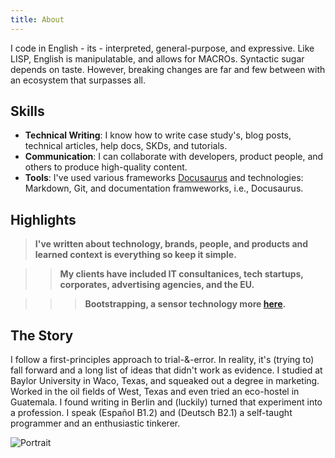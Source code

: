 ```yaml
---
title: About
---
```



I code in English - its - interpreted, general-purpose, and expressive. Like LISP, English is manipulatable, and allows for MACROs.  Syntactic sugar depends on taste. However, breaking changes are far and few between with an ecosystem that surpasses all.

## Skills

- **Technical Writing**: I know how to write case study's, blog posts, technical articles, help docs, SKDs, and tutorials.
- **Communication**: I can collaborate with developers, product people, and others to produce high-quality content.
- **Tools**: I've used various frameworks [Docusaurus](https://damurphy.com/docs/Tech%20Writing/Directory%20for%20website%20&%20content) and technologies: Markdown, Git, and documentation framweworks, i.e., Docusaurus. 


## Highlights 

> **I've written about technology, brands, people, and products and learned context is everything so keep it simple.**

>> **My clients have included IT consultanices, tech startups, corporates, advertising agencies, and the EU.**

>>> **Bootstrapping, a sensor technology more [here](https://damurphy.com/docs/intro).**


## The Story

I follow a first-principles approach to trial-&-error. In reality, it's (trying to) fall forward and a long list of ideas that didn't work as evidence. I studied at Baylor University in Waco, Texas, and squeaked out a degree in marketing. Worked in the oil fields of West, Texas and even tried an eco-hostel in Guatemala. I found writing in Berlin and (luckily) turned that experiment into a profession. I speak (Español B1.2) and (Deutsch B2.1) a self-taught programmer and an enthusiastic tinkerer.

![Portrait](/img/Me2.png)